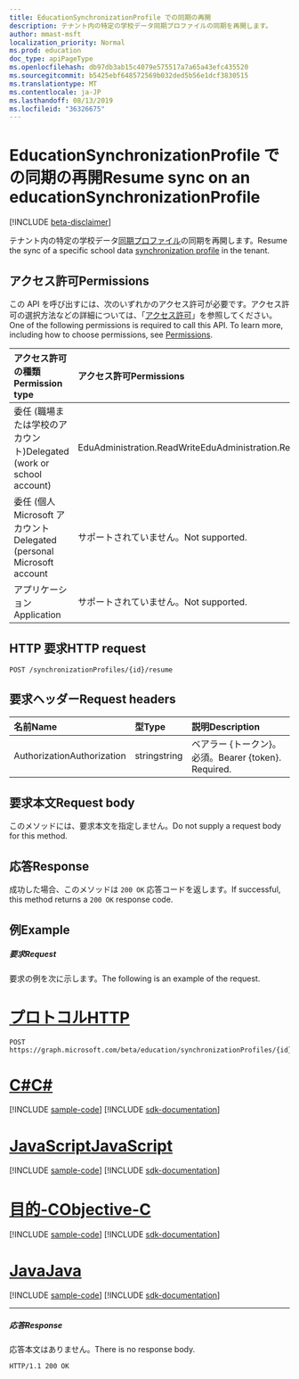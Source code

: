 ```yaml
---
title: EducationSynchronizationProfile での同期の再開
description: テナント内の特定の学校データ同期プロファイルの同期を再開します。
author: mmast-msft
localization_priority: Normal
ms.prod: education
doc_type: apiPageType
ms.openlocfilehash: db97db3ab15c4079e575517a7a65a43efc435520
ms.sourcegitcommit: b5425ebf648572569b032ded5b56e1dcf3830515
ms.translationtype: MT
ms.contentlocale: ja-JP
ms.lasthandoff: 08/13/2019
ms.locfileid: "36326675"
---
```

# <a name="resume-sync-on-an-educationsynchronizationprofile"></a><span data-ttu-id="b3824-103">EducationSynchronizationProfile での同期の再開</span><span class="sxs-lookup"><span data-stu-id="b3824-103">Resume sync on an educationSynchronizationProfile</span></span>

[!INCLUDE [beta-disclaimer](../../includes/beta-disclaimer.md)]

<span data-ttu-id="b3824-104">テナント内の特定の学校データ[同期プロファイル](../resources/educationsynchronizationprofile.md)の同期を再開します。</span><span class="sxs-lookup"><span data-stu-id="b3824-104">Resume the sync of a specific school data [synchronization profile](../resources/educationsynchronizationprofile.md) in the tenant.</span></span>

## <a name="permissions"></a><span data-ttu-id="b3824-105">アクセス許可</span><span class="sxs-lookup"><span data-stu-id="b3824-105">Permissions</span></span>
<span data-ttu-id="b3824-p101">この API を呼び出すには、次のいずれかのアクセス許可が必要です。アクセス許可の選択方法などの詳細については、「[アクセス許可](/graph/permissions-reference)」を参照してください。</span><span class="sxs-lookup"><span data-stu-id="b3824-p101">One of the following permissions is required to call this API. To learn more, including how to choose permissions, see [Permissions](/graph/permissions-reference).</span></span>

| <span data-ttu-id="b3824-108">アクセス許可の種類</span><span class="sxs-lookup"><span data-stu-id="b3824-108">Permission type</span></span> | <span data-ttu-id="b3824-109">アクセス許可</span><span class="sxs-lookup"><span data-stu-id="b3824-109">Permissions</span></span> |
|:-----------|:----------|
| <span data-ttu-id="b3824-110">委任 (職場または学校のアカウント)</span><span class="sxs-lookup"><span data-stu-id="b3824-110">Delegated (work or school account)</span></span> | <span data-ttu-id="b3824-111">EduAdministration.ReadWrite</span><span class="sxs-lookup"><span data-stu-id="b3824-111">EduAdministration.ReadWrite</span></span> |
|<span data-ttu-id="b3824-112">委任 (個人 Microsoft アカウント</span><span class="sxs-lookup"><span data-stu-id="b3824-112">Delegated (personal Microsoft account</span></span>|<span data-ttu-id="b3824-113">サポートされていません。</span><span class="sxs-lookup"><span data-stu-id="b3824-113">Not supported.</span></span>|
|<span data-ttu-id="b3824-114">アプリケーション</span><span class="sxs-lookup"><span data-stu-id="b3824-114">Application</span></span>|<span data-ttu-id="b3824-115">サポートされていません。</span><span class="sxs-lookup"><span data-stu-id="b3824-115">Not supported.</span></span>|

## <a name="http-request"></a><span data-ttu-id="b3824-116">HTTP 要求</span><span class="sxs-lookup"><span data-stu-id="b3824-116">HTTP request</span></span>
<!-- { "blockType": "ignored" } -->
```http
POST /synchronizationProfiles/{id}/resume
```

## <a name="request-headers"></a><span data-ttu-id="b3824-117">要求ヘッダー</span><span class="sxs-lookup"><span data-stu-id="b3824-117">Request headers</span></span>
| <span data-ttu-id="b3824-118">名前</span><span class="sxs-lookup"><span data-stu-id="b3824-118">Name</span></span>       | <span data-ttu-id="b3824-119">型</span><span class="sxs-lookup"><span data-stu-id="b3824-119">Type</span></span> | <span data-ttu-id="b3824-120">説明</span><span class="sxs-lookup"><span data-stu-id="b3824-120">Description</span></span>|
|:-----------|:------|:----------|
| <span data-ttu-id="b3824-121">Authorization</span><span class="sxs-lookup"><span data-stu-id="b3824-121">Authorization</span></span>  | <span data-ttu-id="b3824-122">string</span><span class="sxs-lookup"><span data-stu-id="b3824-122">string</span></span>  | <span data-ttu-id="b3824-p102">ベアラー {トークン}。必須。</span><span class="sxs-lookup"><span data-stu-id="b3824-p102">Bearer {token}. Required.</span></span>  |

## <a name="request-body"></a><span data-ttu-id="b3824-125">要求本文</span><span class="sxs-lookup"><span data-stu-id="b3824-125">Request body</span></span>
<span data-ttu-id="b3824-126">このメソッドには、要求本文を指定しません。</span><span class="sxs-lookup"><span data-stu-id="b3824-126">Do not supply a request body for this method.</span></span>
## <a name="response"></a><span data-ttu-id="b3824-127">応答</span><span class="sxs-lookup"><span data-stu-id="b3824-127">Response</span></span>
<span data-ttu-id="b3824-128">成功した場合、このメソッドは `200 OK` 応答コードを返します。</span><span class="sxs-lookup"><span data-stu-id="b3824-128">If successful, this method returns a `200 OK` response code.</span></span>

## <a name="example"></a><span data-ttu-id="b3824-129">例</span><span class="sxs-lookup"><span data-stu-id="b3824-129">Example</span></span>
##### <a name="request"></a><span data-ttu-id="b3824-130">要求</span><span class="sxs-lookup"><span data-stu-id="b3824-130">Request</span></span>
<span data-ttu-id="b3824-131">要求の例を次に示します。</span><span class="sxs-lookup"><span data-stu-id="b3824-131">The following is an example of the request.</span></span>

# <a name="httptabhttp"></a>[<span data-ttu-id="b3824-132">プロトコル</span><span class="sxs-lookup"><span data-stu-id="b3824-132">HTTP</span></span>](#tab/http)
<!-- {
  "blockType": "request",
  "name": "post_educationSynchronizationProfile_resume"
}-->
```http
POST https://graph.microsoft.com/beta/education/synchronizationProfiles/{id}/resume
```
# <a name="ctabcsharp"></a>[<span data-ttu-id="b3824-133">C#</span><span class="sxs-lookup"><span data-stu-id="b3824-133">C#</span></span>](#tab/csharp)
[!INCLUDE [sample-code](../includes/snippets/csharp/post-educationsynchronizationprofile-resume-csharp-snippets.md)]
[!INCLUDE [sdk-documentation](../includes/snippets/snippets-sdk-documentation-link.md)]

# <a name="javascripttabjavascript"></a>[<span data-ttu-id="b3824-134">JavaScript</span><span class="sxs-lookup"><span data-stu-id="b3824-134">JavaScript</span></span>](#tab/javascript)
[!INCLUDE [sample-code](../includes/snippets/javascript/post-educationsynchronizationprofile-resume-javascript-snippets.md)]
[!INCLUDE [sdk-documentation](../includes/snippets/snippets-sdk-documentation-link.md)]

# <a name="objective-ctabobjc"></a>[<span data-ttu-id="b3824-135">目的-C</span><span class="sxs-lookup"><span data-stu-id="b3824-135">Objective-C</span></span>](#tab/objc)
[!INCLUDE [sample-code](../includes/snippets/objc/post-educationsynchronizationprofile-resume-objc-snippets.md)]
[!INCLUDE [sdk-documentation](../includes/snippets/snippets-sdk-documentation-link.md)]

# <a name="javatabjava"></a>[<span data-ttu-id="b3824-136">Java</span><span class="sxs-lookup"><span data-stu-id="b3824-136">Java</span></span>](#tab/java)
[!INCLUDE [sample-code](../includes/snippets/java/post-educationsynchronizationprofile-resume-java-snippets.md)]
[!INCLUDE [sdk-documentation](../includes/snippets/snippets-sdk-documentation-link.md)]

---


##### <a name="response"></a><span data-ttu-id="b3824-137">応答</span><span class="sxs-lookup"><span data-stu-id="b3824-137">Response</span></span>

<span data-ttu-id="b3824-138">応答本文はありません。</span><span class="sxs-lookup"><span data-stu-id="b3824-138">There is no response body.</span></span>

<!-- {
  "blockType": "response",
  "name": "post_educationSynchronizationProfile_resume"
}-->
```http
HTTP/1.1 200 OK
```
<!-- uuid: 8fcb5dbc-d5aa-4681-8e31-b001d5168d79 
2015-10-25 14:57:30 UTC -->
<!-- {
  "type": "#page.annotation",
  "description": "Example",
  "keywords": "",
  "section": "documentation",
  "tocPath": "",
  "suppressions": [
  ]
}-->
